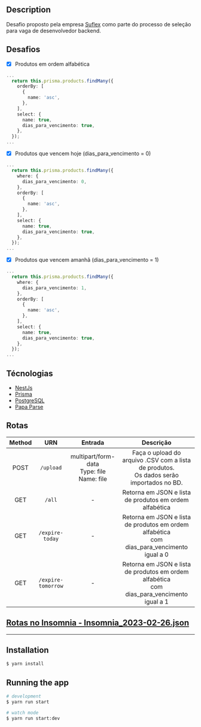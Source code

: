 ## Description

Desafio proposto pela empresa [Suflex](https://www.suflex.com.br/) como parte do processo de seleção para vaga de desenvolvedor backend.

## Desafios

- [x] Produtos em ordem alfabética
```ts
...
  return this.prisma.products.findMany({
    orderBy: [
      {
        name: 'asc',
      },
    ],
    select: {
      name: true,
      dias_para_vencimento: true,
    },
  });
...
```

- [x] Produtos que vencem hoje (dias_para_vencimento = 0)

```ts
...
  return this.prisma.products.findMany({
    where: {
      dias_para_vencimento: 0,
    },
    orderBy: [
      {
        name: 'asc',
      },
    ],
    select: {
      name: true,
      dias_para_vencimento: true,
    },
  });
...
```
- [x] Produtos que vencem amanhã (dias_para_vencimento = 1)

```ts
...
  return this.prisma.products.findMany({
    where: {
      dias_para_vencimento: 1,
    },
    orderBy: [
      {
        name: 'asc',
      },
    ],
    select: {
      name: true,
      dias_para_vencimento: true,
    },
  });
...
```

## Técnologias

- [NestJs](https://nestjs.com/)
- [Prisma](https://www.prisma.io/docs)
- [PostgreSQL](https://www.postgresql.org/)
- [Papa Parse](https://www.papaparse.com/docs)

## Rotas

 | Method | URN | Entrada | Descrição |
 | :---:   | :---: | :---: | :---: |
 | POST | ````/upload```` | multipart/form-data<br>Type: file<br>Name: file | Faça o upload do arquivo .CSV com a lista de produtos.<br> Os dados serão importados no BD. |
 | GET | ````/all```` | - | Retorna em JSON e lista de produtos em ordem alfabética |
 | GET | ````/expire-today```` | - | Retorna em JSON e lista de produtos em ordem alfabética<br>com dias_para_vencimento igual a 0 |
 | GET | ````/expire-tomorrow```` | - | Retorna em JSON e lista de produtos em ordem alfabética<br>com dias_para_vencimento igual a 1 |

## [Rotas no Insomnia - Insomnia_2023-02-26.json](./Insomnia_2023-02-26.json)
---
## Installation

```bash
$ yarn install
```

## Running the app

```bash
# development
$ yarn run start

# watch mode
$ yarn run start:dev

```